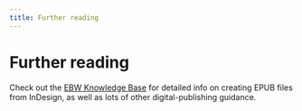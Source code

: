 ```yaml
---
title: Further reading
---
```


# Further reading

Check out the [EBW Knowledge Base](http://electricbookworks.com/kb) for detailed info on creating EPUB files from InDesign, as well as lots of other digital-publishing guidance.
